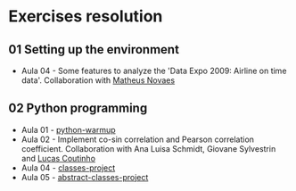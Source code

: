 # Exercises resolution

## 01 Setting up the environment

* Aula 04 - Some features to analyze the 'Data Expo 2009: Airline on time data'.
Collaboration with [Matheus Novaes](https://github.com/matheuspnovaes/lista-4)


## 02 Python programming

* Aula 01 - [python-warmup](https://github.com/gus-phys/ai2-exercises-resolution/tree/main/02-programacao-python/aula1/python-warmup)
* Aula 02 - Implement co-sin correlation and Pearson correlation coefficient.
Collaboration with Ana Luisa Schmidt, Giovane Sylvestrin and [Lucas Coutinho](https://github.com/lucas-coutinho/python-warmup)
* Aula 04 - [classes-project](https://github.com/gus-phys/ai2-exercises-resolution/tree/main/02-programacao-python/aula4/classes-project)
* Aula 05 - [abstract-classes-project](https://github.com/gus-phys/ai2-exercises-resolution/tree/main/02-programacao-python/aula5/abstract-classes)
